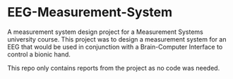 # EEG-Measurement-System
A measurement system design project for a Measurement Systems university course. This project was to design a measurement system for an EEG that would be used in conjunction with a Brain-Computer Interface to control a bionic hand. 

This repo only contains reports from the project as no code was needed. 

